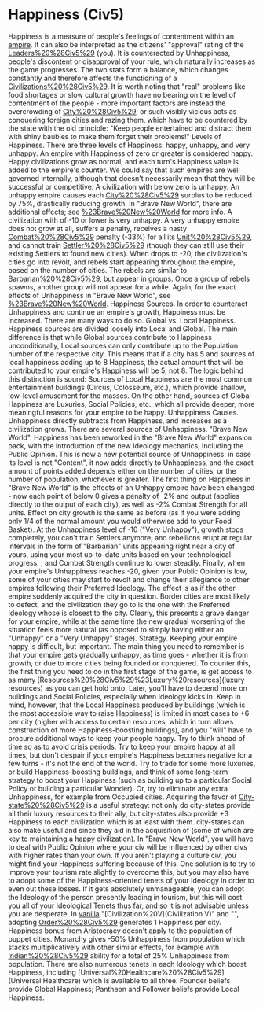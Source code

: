 # Happiness (Civ5)

 Happiness is a measure of people's feelings of contentment within an [empire](empire). It can also be interpreted as the citizens' "approval" rating of the [Leaders%20%28Civ5%29](leader) (you). It is counteracted by Unhappiness, people's discontent or disapproval of your rule, which naturally increases as the game progresses. The two stats form a balance, which changes constantly and therefore affects the functioning of a [Civilizations%20%28Civ5%29](civilization).
It is worth noting that "real" problems like food shortages or slow cultural growth have no bearing on the level of contentment of the people - more important factors are instead the overcrowding of [City%20%28Civ5%29](cities), or such visibly vicious acts as conquering foreign cities and razing them, which have to be countered by the state with the old principle: "Keep people entertained and distract them with shiny baubles to make them forget their problems!"
Levels of Happiness.
There are three levels of Happiness: happy, unhappy, and very unhappy.
An empire with Happiness of zero or greater is considered happy. Happy civilizations grow as normal, and each turn's Happiness value is added to the empire's counter. We could say that such empires are well governed internally, although that doesn't necessarily mean that they will be successful or competitive.
A civilization with below zero is unhappy. An unhappy empire causes each [City%20%28Civ5%29](city's) surplus to be reduced by 75%, drastically reducing growth. In "Brave New World", there are additional effects; see [%23Brave%20New%20World](below) for more info.
A civilization with of -10 or lower is very unhappy. A very unhappy empire does not grow at all, suffers a penalty, receives a nasty [Combat%20%28Civ5%29](combat) penalty (-33%) for all its [Unit%20%28Civ5%29](units), and cannot train [Settler%20%28Civ5%29](Settlers) (though they can still use their existing Settlers to found new cities).
When drops to -20, the civilization's cities go into revolt, and rebels start appearing throughout the empire, based on the number of cities. The rebels are similar to [Barbarian%20%28Civ5%29](Barbarians), but appear in groups. Once a group of rebels spawns, another group will not appear for a while. Again, for the exact effects of Unhappiness in "Brave New World", see [%23Brave%20New%20World](below).
Happiness Sources.
In order to counteract Unhappiness and continue an empire's growth, Happiness must be increased. There are many ways to do so.
Global vs. Local Happiness.
Happiness sources are divided loosely into Local and Global. The main difference is that while Global sources contribute to Happiness unconditionally, Local sources can only contribute up to the Population number of the respective city. This means that if a city has 5 and sources of local happiness adding up to 8 Happiness, the actual amount that will be contributed to your empire's Happiness will be 5, not 8.
The logic behind this distinction is sound: Sources of Local Happiness are the most common entertainment buildings (Circus, Colosseum, etc.), which provide shallow, low-level amusement for the masses. On the other hand, sources of Global Happiness are Luxuries, Social Policies, etc., which all provide deeper, more meaningful reasons for your empire to be happy.
Unhappiness Causes.
 Unhappiness directly subtracts from Happiness, and increases as a civilization grows. There are several sources of Unhappiness.
"Brave New World".
 Happiness has been reworked in the "Brave New World" expansion pack, with the introduction of the new Ideology mechanics, including the Public Opinion. This is now a new potential source of Unhappiness: in case its level is not "Content", it now adds directly to Unhappiness, and the exact amount of points added depends either on the number of cities, or the number of population, whichever is greater.
The first thing on Happiness in "Brave New World" is the effects of an Unhappy empire have been changed - now each point of below 0 gives a penalty of -2% and output (applies directly to the output of each city), as well as -2% Combat Strength for all units. Effect on city growth is the same as before (as if you were adding only 1/4 of the normal amount you would otherwise add to your Food Basket).
At the Unhappiness level of -10 ("Very Unhappy"), growth stops completely, you can't train Settlers anymore, and rebellions erupt at regular intervals in the form of "Barbarian" units appearing right near a city of yours, using your most up-to-date units based on your technological progress. , and Combat Strength continue to lower steadily.
Finally, when your empire's Unhappiness reaches -20, given your Public Opinion is low, some of your cities may start to revolt and change their allegiance to other empires following their Preferred Ideology. The effect is as if the other empire suddenly acquired the city in question. Border cities are most likely to defect, and the civilization they go to is the one with the Preferred Ideology whose is closest to the city.
Clearly, this presents a grave danger for your empire, while at the same time the new gradual worsening of the situation feels more natural (as opposed to simply having either an "Unhappy" or a "Very Unhappy" stage).
Strategy.
Keeping your empire happy is difficult, but important. The main thing you need to remember is that your empire gets gradually unhappy, as time goes - whether it is from growth, or due to more cities being founded or conquered. To counter this, the first thing you need to do in the first stage of the game, is get access to as many [Resources%20%28Civ5%29%23Luxury%20resources](luxury resources) as you can get hold onto. Later, you'll have to depend more on buildings and Social Policies, especially when Ideology kicks in. Keep in mind, however, that the Local Happiness produced by buildings (which is the most accessible way to raise Happiness) is limited in most cases to +6 per city (higher with access to certain resources, which in turn allows construction of more Happiness-boosting buildings), and you "will" have to procure additional ways to keep your people happy. Try to think ahead of time so as to avoid crisis periods.
Try to keep your empire happy at all times, but don't despair if your empire's Happiness becomes negative for a few turns - it's not the end of the world. Try to trade for some more luxuries, or build Happiness-boosting buildings, and think of some long-term strategy to boost your Happiness (such as building up to a particular Social Policy or building a particular Wonder). Or, try to eliminate any extra Unhappiness, for example from Occupied cities.
Acquiring the favor of [City-state%20%28Civ5%29](city-states) is a useful strategy: not only do city-states provide all their luxury resources to their ally, but city-states also provide +3 Happiness to each civilization which is at least with them. city-states can also make useful and since they aid in the acquisition of (some of which are key to maintaining a happy civilization).
In "Brave New World", you will have to deal with Public Opinion where your civ will be influenced by other civs with higher rates than your own. If you aren't playing a culture civ, you might find your Happiness suffering because of this.
One solution is to try to improve your tourism rate slightly to overcome this, but you may also have to adopt some of the Happiness-oriented tenets of your Ideology in order to even out these losses. If it gets absolutely unmanageable, you can adopt the Ideology of the person presently leading in tourism, but this will cost you all of your Ideological Tenets thus far, and so it is not advisable unless you are desperate.
In [vanilla](vanilla) "[Civilization%20V](Civilization V)" and "", adopting [Order%20%28Civ5%29](Order) generates 1 Happiness per city.
Happiness bonus from Aristocracy doesn't apply to the population of puppet cities. Monarchy gives -50% Unhappiness from population which stacks multiplicatively with other similar effects, for example with [Indian%20%28Civ5%29](Indian) ability for a total of 25% Unhappiness from population.
There are also numerous tenets in each Ideology which boost Happiness, including [Universal%20Healthcare%20%28Civ5%29](Universal Healthcare) which is available to all three.
Founder beliefs provide Global Happiness; Pantheon and Follower beliefs provide Local Happiness.